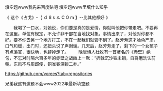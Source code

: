 填空题www我先来百度贴吧
填空题www里填什么知乎


《 这个《占戈》-【 ｄ 8 s ⒏ С O m 】--比其他都好 》

　　我喝了一口水，对她说，你们要是真的是爱情，你就叫他把你带走吧。不要再在这里，单位有规定，不允许非干部在当地找对象。事情出来了，对他对你都不好。要不你去另一个地方打工，不在一起我们就管不到了。赵芳芳这才脸色严肃，口气和缓，出门时，还扭头说了声谢谢。几天后，赵芳芳走了，剩下的一个女孩子有点落寞，很快地，也辞掉走了。
　　晚唐诗人杜牧有一首著名的《赤壁》绝句，不忘对时隔六百多年的赤壁之战幽上一默：“折戟沉沙铁未销，自将磨洗认前朝。东风不与周郎便，铜雀春深锁二乔。”


https://github.com/vorees?tab=repositories




兄弟我这有道题不会www2022年最新填空题
